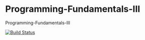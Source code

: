 # Programming-Fundamentals-III
Programming-Fundamentals-III

[![Build Status](https://travis-ci.com/allenman23/Programming-Fundamentals-III.svg?branch=master)](https://travis-ci.com/allenman23/Programming-Fundamentals-III)

